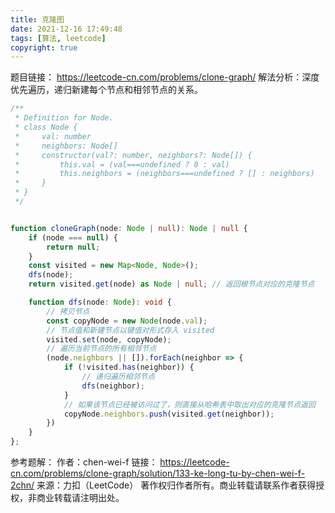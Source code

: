 ```yaml
---
title: 克隆图
date: 2021-12-16 17:49:48
tags: [算法, leetcode]
copyright: true
---
```

题目链接：
https://leetcode-cn.com/problems/clone-graph/
解法分析：深度优先遍历，递归新建每个节点和相邻节点的关系。

```ts
/**
 * Definition for Node.
 * class Node {
 *     val: number
 *     neighbors: Node[]
 *     constructor(val?: number, neighbors?: Node[]) {
 *         this.val = (val===undefined ? 0 : val)
 *         this.neighbors = (neighbors===undefined ? [] : neighbors)
 *     }
 * }
 */


function cloneGraph(node: Node | null): Node | null {
    if (node === null) {
        return null;
    }
    const visited = new Map<Node, Node>();
    dfs(node);
    return visited.get(node) as Node | null; // 返回根节点对应的克隆节点

    function dfs(node: Node): void {
        // 拷贝节点
        const copyNode = new Node(node.val);
        // 节点值和新建节点以键值对形式存入 visited
        visited.set(node, copyNode);
        // 遍历当前节点的所有相邻节点
        (node.neighbors || []).forEach(neighbor => {
            if (!visited.has(neighbor)) {
                // 递归遍历相邻节点
                dfs(neighbor);
            }
            // 如果该节点已经被访问过了，则直接从哈希表中取出对应的克隆节点返回
            copyNode.neighbors.push(visited.get(neighbor));
        })
    }
};
```

参考题解：
作者：chen-wei-f
链接：
https://leetcode-cn.com/problems/clone-graph/solution/133-ke-long-tu-by-chen-wei-f-2chn/
来源：力扣（LeetCode）
著作权归作者所有。商业转载请联系作者获得授权，非商业转载请注明出处。